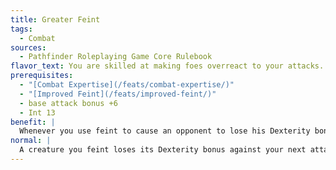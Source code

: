 ```yaml
---
title: Greater Feint
tags:
  - Combat
sources:
  - Pathfinder Roleplaying Game Core Rulebook
flavor_text: You are skilled at making foes overreact to your attacks.
prerequisites:
  - "[Combat Expertise](/feats/combat-expertise/)"
  - "[Improved Feint](/feats/improved-feint/)"
  - base attack bonus +6
  - Int 13
benefit: |
  Whenever you use feint to cause an opponent to lose his Dexterity bonus, he loses that bonus until the beginning of your next turn, in addition to losing his Dexterity bonus against your next attack.
normal: |
  A creature you feint loses its Dexterity bonus against your next attack.
---
```


